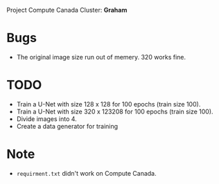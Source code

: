 Project Compute Canada Cluster: **Graham**
# Bugs
 - The original image size run out of memery. 320 works fine.

# TODO
- Train a U-Net with size 128 x 128 for 100 epochs (train size 100).
- Train a U-Net with size 320 x 123208 for 100 epochs (train size 100).
- Divide images into 4.
- Create a data generator for training 


# Note
- `requirment.txt` didn't work on Compute Canada.